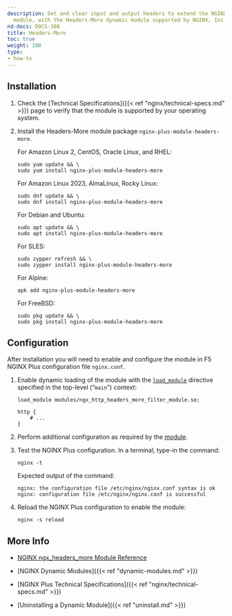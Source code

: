 ```yaml
---
description: Set and clear input and output headers to extend the NGINX core [Headers](https://nginx.org/en/docs/http/ngx_http_headers_module.html)
  module, with the Headers-More dynamic module supported by NGINX, Inc.
nd-docs: DOCS-388
title: Headers-More
toc: true
weight: 100
type:
- how-to
---
```



## Installation

1. Check the [Technical Specifications]({{< ref "nginx/technical-specs.md" >}}) page to verify that the module is supported by your operating system.

2. Install the Headers-More module package `nginx-plus-module-headers-more`.

   For Amazon Linux 2, CentOS, Oracle Linux, and RHEL:

   ```shell
   sudo yum update && \
   sudo yum install nginx-plus-module-headers-more
   ```

   For Amazon Linux 2023, AlmaLinux, Rocky Linux:

   ```shell
   sudo dnf update && \
   sudo dnf install nginx-plus-module-headers-more
   ```

   For Debian and Ubuntu:

   ```shell
   sudo apt update && \
   sudo apt install nginx-plus-module-headers-more
   ```

   For SLES:

   ```shell
   sudo zypper refresh && \
   sudo zypper install nginx-plus-module-headers-more
   ```

   For Alpine:

   ```shell
   apk add nginx-plus-module-headers-more
   ```

   For FreeBSD:

   ```shell
   sudo pkg update && \
   sudo pkg install nginx-plus-module-headers-more
   ```

<span id="configure"></span>

## Configuration

After installation you will need to enable and configure the module in F5 NGINX Plus configuration file `nginx.conf`.

1. Enable dynamic loading of the module with the [`load_module`](https://nginx.org/en/docs/ngx_core_module.html#load_module) directive specified in the top-level (“`main`”) context:

   ```nginx
   load_module modules/ngx_http_headers_more_filter_module.so;

   http {
       # ...
   }
   ```

2. Perform additional configuration as required by the [module](https://github.com/openresty/headers-more-nginx-module).

3. Test the NGINX Plus configuration. In a terminal, type-in the command:

    ```shell
    nginx -t
    ```

    Expected output of the command:

    ```shell
    nginx: the configuration file /etc/nginx/nginx.conf syntax is ok
    nginx: configuration file /etc/nginx/nginx.conf is successful
    ```

4. Reload the NGINX Plus configuration to enable the module:

    ```shell
    nginx -s reload
    ```


## More Info

- [NGINX ngx_headers_more Module Reference](https://github.com/openresty/headers-more-nginx-module)

- [NGINX Dynamic Modules]({{< ref "dynamic-modules.md" >}})

- [NGINX Plus Technical Specifications]({{< ref "nginx/technical-specs.md" >}})

- [Uninstalling a Dynamic Module]({{< ref "uninstall.md" >}})
